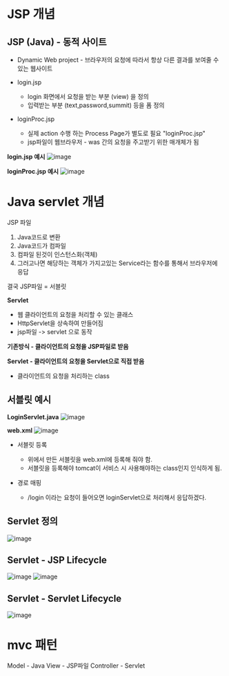 # JSP 개념
## JSP (Java) - 동적 사이트
  - Dynamic Web project -  브라우저의 요청에 따라서 항상 다른 결과를 보여줄 수 있는 웹사이트
  - login.jsp
    - login 화면에서 요청을 받는 부분 (view) 을 정의
    - 입력받는 부분 (text,password,summit) 등을 폼 정의
  
  - loginProc.jsp
    - 실제 action 수행 하는 Process Page가 별도로 필요 "loginProc.jsp"
    - jsp파일이 웹브라우저 - was 간의 요청을 주고받기 위한 매개체가 됨
  



**login.jsp 예시**
![image](https://user-images.githubusercontent.com/9691914/162612534-8b7f682e-b654-4b29-bf5a-c3393dfab899.png)


**loginProc.jsp 예시**
  ![image](https://user-images.githubusercontent.com/9691914/162612485-c4472f08-0b66-4c98-b8dc-9988d380ef80.png)

  

# Java servlet 개념
JSP 파일 
  1. Java코드로 변환 
  2. Java코드가 컴파일 
  3. 컴파일 된것이 인스턴스화(객체) 
  4. 그러고나면 해당하는 객체가 가지고있는 Service라는 함수를 통해서 브라우저에 응답

결국 JSP파일 = 서블릿


**Servlet**
* 웹 클라이언트의 요청을 처리할 수 있는 클래스
* HttpServlet을 상속하여 만들어짐
* jsp파일 -> servlet 으로 동작

**기존방식 - 클라이언트의 요청을 JSP파일로 받음**

**Servlet - 클라이언트의 요청을 Servlet으로 직접 받음**
- 클라이언트의 요청을 처리하는 class

## 서블릿 예시

**LoginServlet.java**
![image](https://user-images.githubusercontent.com/9691914/162613791-49b47f93-8548-4bfc-9df4-aad4a4207088.png)



**web.xml**
![image](https://user-images.githubusercontent.com/9691914/162613650-9828b073-d883-475b-8b3b-4d72aca29ae7.png)
- 서블릿 등록
  - 위에서 만든 서블릿을 web.xml에 등록해 줘야 함.
  - 서블릿을 등록해야 tomcat이 서비스 시 사용해야하는 class인지 인식하게 됨.

- 경로 매핑
  - /login 이라는 요청이 들어오면 loginServlet으로 처리해서 응답하겠다.

## Servlet 정의
![image](https://user-images.githubusercontent.com/9691914/162614028-66018312-dc39-4f45-9a01-bec2ebb68b11.png)

## Servlet - JSP Lifecycle
![image](https://user-images.githubusercontent.com/9691914/162614047-13277205-0837-4873-b5c8-b64c8e902bdb.png)
![image](https://user-images.githubusercontent.com/9691914/162614081-b9d70fd3-dff7-4217-babd-79d24c5f2682.png)

## Servlet - Servlet Lifecycle
![image](https://user-images.githubusercontent.com/9691914/162614111-079b6133-b69d-44e9-a20e-efcf463da9e8.png)



# mvc 패턴

Model - Java
View - JSP파일
Controller - Servlet


